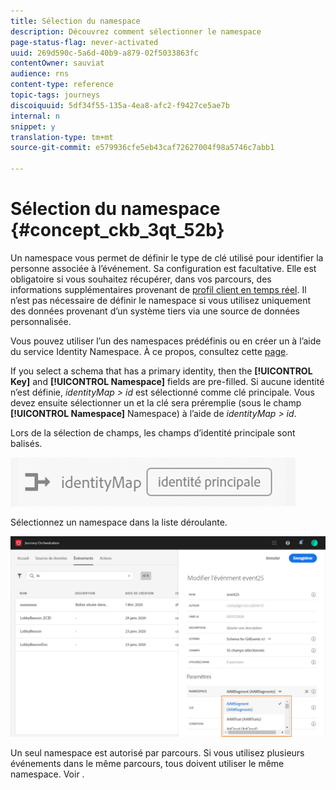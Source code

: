 ```yaml
---
title: Sélection du namespace
description: Découvrez comment sélectionner le namespace
page-status-flag: never-activated
uuid: 269d590c-5a6d-40b9-a879-02f5033863fc
contentOwner: sauviat
audience: rns
content-type: reference
topic-tags: journeys
discoiquuid: 5df34f55-135a-4ea8-afc2-f9427ce5ae7b
internal: n
snippet: y
translation-type: tm+mt
source-git-commit: e579936cfe5eb43caf72627004f98a5746c7abb1

---
```



# Sélection du namespace {#concept_ckb_3qt_52b}

Un namespace vous permet de définir le type de clé utilisé pour identifier la personne associée à l’événement. Sa configuration est facultative. Elle est obligatoire si vous souhaitez récupérer, dans vos parcours, des informations supplémentaires provenant de [profil client en temps réel](https://docs.adobe.com/content/help/en/experience-platform/profile/home.html). Il n’est pas nécessaire de définir le namespace si vous utilisez uniquement des données provenant d’un système tiers via une source de données personnalisée.

Vous pouvez utiliser l’un des namespaces prédéfinis ou en créer un à l’aide du service Identity Namespace. À ce propos, consultez cette [page](https://docs.adobe.com/content/help/en/experience-platform/identity/home.html).

If you select a schema that has a primary identity, then the **[!UICONTROL Key]** and **[!UICONTROL Namespace]** fields are pre-filled. Si aucune identité n’est définie, _identityMap > id_ est sélectionné comme clé principale. Vous devez ensuite sélectionner un et la clé sera préremplie (sous le champ **[!UICONTROL Namespace]** Namespace) à l’aide de _identityMap > id_.

Lors de la sélection de champs, les champs d’identité principale sont balisés.

![](../assets/primary-identity.png)


Sélectionnez un namespace dans la liste déroulante.

![](../assets/journey17.png)

Un seul namespace est autorisé par parcours. Si vous utilisez plusieurs événements dans le même parcours, tous doivent utiliser le même namespace. Voir [](../building-journeys/journey.md).

